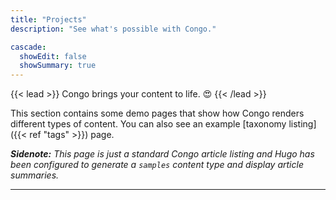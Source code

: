 ```yaml
---
title: "Projects"
description: "See what's possible with Congo."

cascade:
  showEdit: false
  showSummary: true
---
```


{{< lead >}}
Congo brings your content to life. :heart_eyes:
{{< /lead >}}

This section contains some demo pages that show how Congo renders different types of content. You can also see an example [taxonomy listing]({{< ref "tags" >}}) page.

_**Sidenote:** This page is just a standard Congo article listing and Hugo has been configured to generate a `samples` content type and display article summaries._

---
